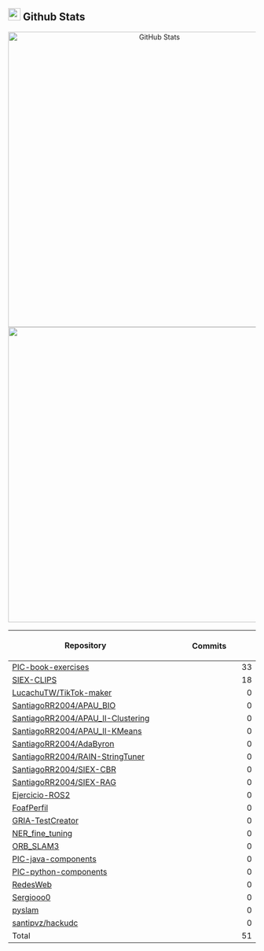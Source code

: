 ## <img src="https://media.giphy.com/media/iY8CRBdQXODJSCERIr/giphy.gif" width="25"><b> Github Stats </b>

<p align="center">
  <a href="https://github.com/Sergiooo0">
    <img
      width="600px"
      src="https://github-readme-stats-liard-nu-21.vercel.app/api?username=Sergiooo0&show_icons=true&hide_title=true&show=reviews,prs_merged&include_all_commits=true"
      alt="GitHub Stats"
      />
    <img
      width="600px"
      src="https://github-readme-stats-liard-nu-21.vercel.app/api/top-langs/?username=Sergiooo0&langs_count=20"
      />
  </a>
</p>

| <img width="1000"><br><p align="center">Repository | <img width="1000" height="1"><br><p align="center">Commits  |
|:----------|----------:|
| [PIC-book-exercises](https://github.com/Sergiooo0/PIC-book-exercises) | 33 |
| [SIEX-CLIPS](https://github.com/Sergiooo0/SIEX-CLIPS) | 18 |
| [LucachuTW/TikTok-maker](https://github.com/LucachuTW/TikTok-maker) | 0 |
| [SantiagoRR2004/APAU_BIO](https://github.com/SantiagoRR2004/APAU_BIO) | 0 |
| [SantiagoRR2004/APAU_II-Clustering](https://github.com/SantiagoRR2004/APAU_II-Clustering) | 0 |
| [SantiagoRR2004/APAU_II-KMeans](https://github.com/SantiagoRR2004/APAU_II-KMeans) | 0 |
| [SantiagoRR2004/AdaByron](https://github.com/SantiagoRR2004/AdaByron) | 0 |
| [SantiagoRR2004/RAIN-StringTuner](https://github.com/SantiagoRR2004/RAIN-StringTuner) | 0 |
| [SantiagoRR2004/SIEX-CBR](https://github.com/SantiagoRR2004/SIEX-CBR) | 0 |
| [SantiagoRR2004/SIEX-RAG](https://github.com/SantiagoRR2004/SIEX-RAG) | 0 |
| [Ejercicio-ROS2](https://github.com/Sergiooo0/Ejercicio-ROS2) | 0 |
| [FoafPerfil](https://github.com/Sergiooo0/FoafPerfil) | 0 |
| [GRIA-TestCreator](https://github.com/Sergiooo0/GRIA-TestCreator) | 0 |
| [NER_fine_tuning](https://github.com/Sergiooo0/NER_fine_tuning) | 0 |
| [ORB_SLAM3](https://github.com/Sergiooo0/ORB_SLAM3) | 0 |
| [PIC-java-components](https://github.com/Sergiooo0/PIC-java-components) | 0 |
| [PIC-python-components](https://github.com/Sergiooo0/PIC-python-components) | 0 |
| [RedesWeb](https://github.com/Sergiooo0/RedesWeb) | 0 |
| [Sergiooo0](https://github.com/Sergiooo0/Sergiooo0) | 0 |
| [pyslam](https://github.com/Sergiooo0/pyslam) | 0 |
| [santipvz/hackudc](https://github.com/santipvz/hackudc) | 0 |
| Total | 51 |
